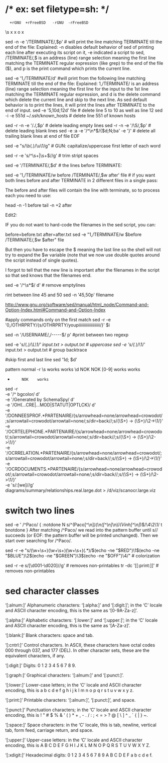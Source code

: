 # /* ex: set filetype=sh: */

      +rGNU  +rFreeBSD   -rGNU  -rFreeBSD
\s    x      x           o      x



sed -n -e '/TERMINATE/,$p' # will print the line matching TERMINATE till the end of the file: Explained: -n disables default behavior of sed of printing each line after executing its script on it, -e indicated a script to sed, /TERMINATE/,$ is an address (line) range selection meaning the first line matching the TERMINATE regular expression (like grep) to the end of the file ($), and p is the print command which prints the current line.



sed -e '1,/TERMINATE/d' #will print from the following line matching TERMINATE till the end of the file: Explained: 1,/TERMINATE/ is an address (line) range selection meaning the first line for the input to the 1st line matching the TERMINATE regular expression, and d is the delete command which delete the current line and skip to the next line. As sed default behavior is to print the lines, it will print the lines after TERMINATE to the end of input.
sed -e '5,10d;12d' file # delete line 5 to 10 as well as line 12
sed -i -e 551d ~/.ssh/known_hosts # delete line 551 of known hosts

sed -r -n -e '/./,$p'                 # delete leading empty lines
sed -r -n -e '/\S/,$p'                # delete leading blank lines
sed -e :a -e '/^\n*$/{$d;N;ba' -e '}' # delete all trailing blank lines at end of file EOF

sed -e "s/\b\(.\)/\u\1/g" # GUN: capitalize/uppercase first letter of each word

sed -r -e 's/^\s+|\s+$//g' # trim stript spaces

sed -e '/TERMINATE/,$d' # the lines before TERMINATE:


sed -e '1,/TERMINATE/w before
/TERMINATE/,$w after' file # if you want both lines before and after TERMINATE in 2 different files in a single pass:

The before and after files will contain the line with terminate, so to process each you need to use:

head -n -1 before
tail -n +2 after

Edit2:

IF you do not want to hard-code the filenames in the sed script, you can:

before=before.txt
after=after.txt
sed -e "1,/TERMINATE/w $before
/TERMINATE/,\$w $after" file

But then you have to escape the $ meaning the last line so the shell will not try to expand the $w variable (note that we now use double quotes around the script instead of single quotes).

I forgot to tell that the new line is important after the filenames in the script so that sed knows that the filenames end.


sed -e '/^\s*$/ d' # remove emptylines

rint between line 45 and 50
sed -n '45,50p' filename

http://www.gnu.org/software/sed/manual/html_node/Command-and-Option-Index.html#Command-and-Option-Index


#apply commands only on the first match
sed -r -e '0,/OTHRPRTY/{s/OTHRPRTY/youpiiiiiiiiiiiiiiiiiiii/}' $i

sed -n '/USERNAME/,/-----$/ p' #print between two regexp


sed -e 's/\(.*\)/\L\1/' input.txt > output.txt # uppercase
sed -e 's/\(.*\)/\1/' input.txt > output.txt # group backtrace



#skip first and last line
sed '1d; $d'


pattern   normal -r
\s        works  works
\d        NOK    NOK
[0-9]     works  works
+         NOK    works



sed -r \
    -e '/^    bgcolor/ d' \
    -e '/Generated by SchemaSpy/ d' \
    -e '/OH(...CRE|...MOD|STATUT|OPTLCK)/ d' \
    -e '/DONNEESPROF.*PARTENAIRE/{s/arrowhead=none/arrowhead=crowodot/;s/arrowtail=crowodot/arrowtail=none/;s/dir=back//;s/(\S+) -> (\S+)/\2->\1/}' \
    -e '/OCRTELEPHONE.*PARTENAIRE/{s/arrowhead=none/arrowhead=crowodot/;s/arrowtail=crowodot/arrowtail=none/;s/dir=back//;s/(\S+) -> (\S+)/\2->\1/}' \
    -e '/OCRRELATION.*PARTENAIRE/{s/arrowhead=none/arrowhead=crowodot/;s/arrowtail=crowodot/arrowtail=none/;s/dir=back//;s/(\S+) -> (\S+)/\2->\1/}' \
    -e '/OCRDOCUMENTS.*PARTENAIRE/{s/arrowhead=none/arrowhead=crowodot/;s/arrowtail=crowodot/arrowtail=none/;s/dir=back//;s/(\S+) -> (\S+)/\2->\1/}' \
    -e 's/:[we]//g' \
    diagrams/summary/relationships.real.large.dot > /d/viz/scanocr.large.viz


# switch two lines
sed -e '
/^Paco/ {
:notdone
  N
  s/^\(Paco[^\n]*\)\(\n\([^\n]*\n\)*\)\(Vinh[^\n]*\)$/\4\2\1/
  t
  bnotdone
}
After matching /^Paco/ we read into the pattern buffer until s// succeeds (or EOF: the pattern buffer will be printed unchanged). Then we start over searching for /^Paco/.


sed -r -e "s/(\\w+\\s+)(\\w+\\s+)(\\w+\\s+)(.*)/$(echo -ne "$RED")\\1$(echo -ne "$BLUE")\\2$(echo -ne "$GREEN")\\3$(echo -ne "$OFF")\\4/"  # colorization

sed -r -e s/[\d001-\d020]//g' # removes non-printables
tr -dc '[[:print:]]'          # removes non-printables

# sed character classes
‘[:alnum:]’ Alphanumeric characters: ‘[:alpha:]’ and ‘[:digit:]’; in the ‘C’ locale and ASCII character encoding, this is the same as ‘[0-9A-Za-z]’.

‘[:alpha:]’ Alphabetic characters: ‘[:lower:]’ and ‘[:upper:]’; in the ‘C’ locale and ASCII character encoding, this is the same as ‘[A-Za-z]’.

‘[:blank:]’ Blank characters: space and tab.

‘[:cntrl:]’ Control characters. In ASCII, these characters have octal codes 000 through 037, and 177 (DEL). In other character sets, these are the equivalent characters, if any.

‘[:digit:]’ Digits: 0 1 2 3 4 5 6 7 8 9.

‘[:graph:]’ Graphical characters: ‘[:alnum:]’ and ‘[:punct:]’.

‘[:lower:]’ Lower-case letters; in the ‘C’ locale and ASCII character encoding, this is a b c d e f g h i j k l m n o p q r s t u v w x y z.

‘[:print:]’ Printable characters: ‘[:alnum:]’, ‘[:punct:]’, and space.

‘[:punct:]’ Punctuation characters; in the ‘C’ locale and ASCII character encoding, this is ! " # $ % & ' ( ) * + , - . / : ; < = > ? @ [ \ ] ^ _ ` { | } ~.

‘[:space:]’ Space characters: in the ‘C’ locale, this is tab, newline, vertical tab, form feed, carriage return, and space.

‘[:upper:]’ Upper-case letters: in the ‘C’ locale and ASCII character encoding, this is A B C D E F G H I J K L M N O P Q R S T U V W X Y Z.

‘[:xdigit:]’ Hexadecimal digits: 0 1 2 3 4 5 6 7 8 9 A B C D E F a b c d e f.
